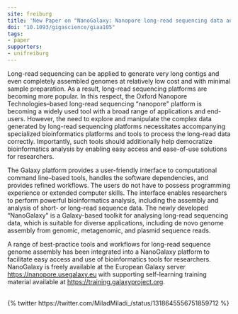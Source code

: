 ```yaml
---
site: freiburg
title: 'New Paper on "NanoGalaxy: Nanopore long-read sequencing data analysis in Galaxy"'
doi: "10.1093/gigascience/giaa105"
tags:
- paper
supporters:
- unifreiburg
---
```


Long-read sequencing can be applied to generate very long contigs and even completely assembled genomes at relatively low cost and with minimal sample preparation. As a result, long-read sequencing platforms are becoming more popular. In this respect, the Oxford Nanopore Technologies–based long-read sequencing “nanopore" platform is becoming a widely used tool with a broad range of applications and end-users. However, the need to explore and manipulate the complex data generated by long-read sequencing platforms necessitates accompanying specialized bioinformatics platforms and tools to process the long-read data correctly. Importantly, such tools should additionally help democratize bioinformatics analysis by enabling easy access and ease-of-use solutions for researchers.

The Galaxy platform provides a user-friendly interface to computational command line–based tools, handles the software dependencies, and provides refined workflows. The users do not have to possess programming experience or extended computer skills. The interface enables researchers to perform powerful bioinformatics analysis, including the assembly and analysis of short- or long-read sequence data. The newly developed “NanoGalaxy" is a Galaxy-based toolkit for analysing long-read sequencing data, which is suitable for diverse applications, including de novo genome assembly from genomic, metagenomic, and plasmid sequence reads.

A range of best-practice tools and workflows for long-read sequence genome assembly has been integrated into a NanoGalaxy platform to facilitate easy access and use of bioinformatics tools for researchers. NanoGalaxy is freely available at the European Galaxy server https://nanopore.usegalaxy.eu with supporting self-learning training material available at https://training.galaxyproject.org.

<br>
{% twitter https://twitter.com/MiladMiladi_/status/1318645556751859712 %}
